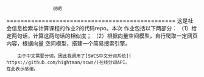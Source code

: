                      说明
================================================
        这是社会信息检索与计算课程的作业2的代码repo。本次
    作业包括以下两部分：
    （1）给定两句话，计算这两句话的相似度；
    （2）根据向量空间模型，自行爬取一定网页内容，根据向量
    空间模型，搭建一个简易搜索引擎。

        由于中文需要分词，因此我调用了[SWCS中文分词系统](
    https://github.com/hightman/scws/)在线分词API。
    在此表示感谢。
